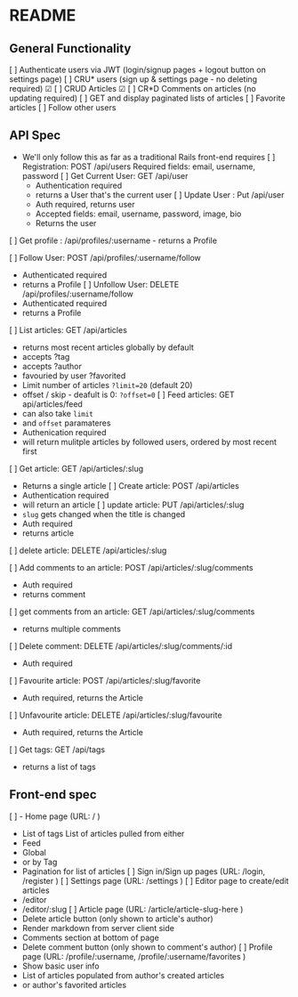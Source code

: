 # README

## General Functionality
[ ] Authenticate users via JWT (login/signup pages + logout button on settings page)
[ ] CRU* users (sign up & settings page - no deleting required)
    ☑︎ 
[ ] CRUD Articles
    ☑︎ 
[ ] CR*D Comments on articles (no updating required)
[ ] GET and display paginated lists of articles
[ ] Favorite articles
[ ] Follow other users

## API Spec
- We'll only follow this as far as a traditional Rails front-end requires
[ ] Registration: POST /api/users
  Required fields: email, username, password
[ ] Get Current User: GET /api/user 
  - Authentication required
  - returns a User that's the current user
[ ] Update User : Put /api/user
  - Auth required, returns user
  - Accepted fields: email, username, password, image, bio 
  - Returns the user

[ ] Get profile : /api/profiles/:username - returns a Profile

[ ] Follow User: POST /api/profiles/:username/follow
  - Authenticated required
  - returns a Profile
[ ] Unfollow User: DELETE /api/profiles/:username/follow
  - Authenticated required
  - returns a Profile

[ ] List articles: GET /api/articles
  - returns most recent articles globally by default
  - accepts ?tag
  - accepts ?author
  - favouried by user ?favorited
  - Limit number of articles `?limit=20` (default 20)
  - offset / skip - deafult is 0: `?offset=0`
[ ] Feed articles: GET api/articles/feed
  - can also take `limit`
  - and `offset` paramateres
  - Authenication required
  - will return mulitple articles by followed users, ordered by most recent first

[ ] Get article: GET /api/articles/:slug
  - Returns a single article
[ ] Create article: POST /api/articles
  - Authentication required
  - will return an article
[ ] update article: PUT /api/articles/:slug
  - `slug` gets changed when the title is changed
  - Auth required
  - returns article

[ ] delete article: DELETE /api/articles/:slug

[ ] Add comments to an article: POST /api/articles/:slug/comments
  - Auth required
  - returns comment

[ ] get comments from an article: GET /api/articles/:slug/comments
  - returns multiple comments

[ ] Delete  comment: DELETE /api/articles/:slug/comments/:id
  - Auth required

[ ] Favourite article: POST /api/articles/:slug/favorite
  - Auth required, returns the Article

[ ] Unfavourite article: DELETE /api/articles/:slug/favourite
  - Auth required, returns the Article


[ ] Get tags: GET /api/tags
  - returns a list of tags

## Front-end spec
[ ] - Home page (URL: / )
  - List of tags
  List of articles pulled from either 
  - Feed
  - Global
  - or by Tag
  - Pagination for list of articles
[ ] Sign in/Sign up pages (URL: /login, /register )
[ ] Settings page (URL: /settings )
[ ] Editor page to create/edit articles
  - /editor
  - /editor/:slug
[ ] Article page (URL: /article/article-slug-here )
  - Delete article button (only shown to article's author)
  - Render markdown from server client side
  - Comments section at bottom of page
  - Delete comment button (only shown to comment's author)
[ ] Profile page (URL: /profile/:username, /profile/:username/favorites )
  - Show basic user info
  - List of articles populated from author's created articles
  - or author's favorited articles

